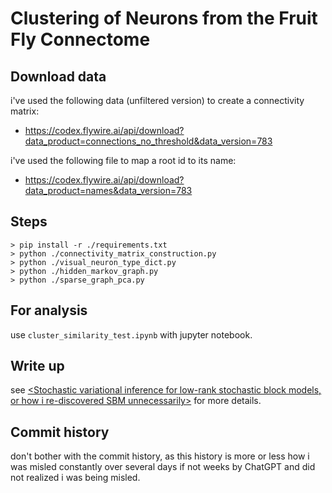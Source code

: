 # Clustering of Neurons from the Fruit Fly Connectome

## Download data

i've used the following data (unfiltered version) to create a connectivity matrix:

* https://codex.flywire.ai/api/download?data_product=connections_no_threshold&data_version=783

i've used the following file to map a root id to its name:

* https://codex.flywire.ai/api/download?data_product=names&data_version=783

## Steps

```
> pip install -r ./requirements.txt
> python ./connectivity_matrix_construction.py
> python ./visual_neuron_type_dict.py
> python ./hidden_markov_graph.py
> python ./sparse_graph_pca.py
```

## For analysis

use `cluster_similarity_test.ipynb` with jupyter notebook.

## Write up

see [<Stochastic variational inference for low-rank stochastic block models, or how i re-discovered SBM unnecessarily>](https://kyunghyuncho.me/stochastic-variational-inference-for-low-rank-stochastic-block-models-or-how-i-re-discovered-sbm-unnecessarily/) for more details.

## Commit history

don't bother with the commit history, as this history is more or less how i was misled constantly over several days if not weeks by ChatGPT and did not realized i was being misled.

